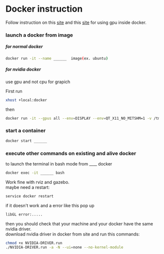 # Docker instruction

Follow instruction on this [site](https://collabnix.com/introducing-new-docker-cli-api-support-for-nvidia-gpus-under-docker-engine-19-03-0-beta-release/) and this [site](https://mc.ai/rviz-on-docker/) for using gpu inside docker.

### launch a docker from image

##### for normal docker

```sh
docker run -it --name ______  image(ex. ubuntu) 
```
##### for nvidia docker

use gpu and not cpu for grapich  

First run   
```sh
xhost +local:docker
```

then
```sh
docker run -it --gpus all --env=DISPLAY --env=QT_X11_NO_MITSHM=1 -v /tmp/.X11-unix:/tmp/.X11-unix ros2_foxy /bin/bash
```

### start a container

```sh
docker start ______
```
### execute other commands on existing and alive docker
to launch the terminal in bash mode from ____ docker
```sh
docker exec -it ______ bash
```
Work fine with rviz and gazebo.  
maybe need a restart:
```sh
service docker restart
```

if it doesn't work and a error like this pop up  
```sh
libGL error:.....
```

then you should check that your machine and your docker have the same nvidia driver.  
download nvidia driver in docker from site and run this commands:  
```sh
chmod +x NVIDIA-DRIVER.run
./NVIDIA-DRIVER.run -a -N --ui=none --no-kernel-module
```
